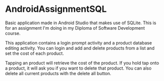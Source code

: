 # AndroidAssignmentSQL
Basic application made in Android Studio that makes use of SQLite.
This is for an assignment I'm doing in my Diploma of Software Development course.

This application contains a login prompt activity and a product database editing activity. You can login and add and delete products from a list and set the cost of each product.

Tapping an product will retrieve the cost of the product. If you hold tap onto a product, it will ask you if you want to delete that product. You can also delete all current products with the delete all button.

